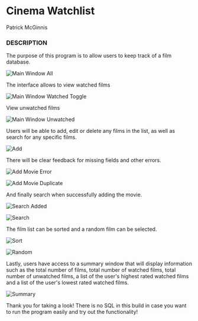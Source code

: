 # __Cinema Watchlist__

Patrick McGinnis

### DESCRIPTION	

The purpose of this program is to allow users to keep track of a film database.

![Main Window All](/screenshots/main_1.png "Main window All") 

The interface allows to view watched films

![Main Window Watched Toggle](/screenshots/main_2.png "Main Window Watched") 

View unwatched films

![Main Window Unwatched](/screenshots/main_3.png "Main Window Unwatched screenshot") 

Users will be able to add, edit or delete any films in the list, as well as search for
any specific films. 

![Add](/screenshots/add_1.png "Add Movie")

There will be clear feedback for missing fields and other errors.

![Add Movie Error](/screenshots/add_2.png "Add Movie Error")

![Add Movie Duplicate](/screenshots/add_4.png "Add Movie Duplicate")

And finally search when successfully adding the movie.

![Search Added](/screenshots/add_3.png "Find added Movie")

![Search](/screenshots/search_2.png "Search Drama")

The film list can be sorted and a random film can be selected.

![Sort](/screenshots/sort_1.png "Sorted Rating")

![Random](/screenshots/search_1.png "Random Select")

Lastly, users have access to a summary window that will display information such as the total number of films,
total number of watched films, total number of unwatched films, a list of the user's highest rated watched films
and a list of the user's lowest rated watched films.

![Summary](/screenshots/summary_1.png "Summary Window")

Thank you for taking a look! There is no SQL in this build in case you want to run the program easily and try out the functionality!
	
